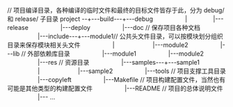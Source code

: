 
// 项目编译目录，各种编译的临时文件和最终的目标文件皆存于此，分为 debug/ 和 release/ 子目录
project --+---build---+---debug
　　　　　|　　　　  |---release
　　　　　|---deploy
　　　　　|---doc    // 保存项目各种文档
　　　　　|---include---+---module1// 公共头文件目录，可以按模块划分组织目录来保存模块相关头文件
　　　　　|　　　　　 　|---module2
　　　　　|---lib // 外部依赖库目录
　　　　　|---module1
　　　　　|---module2
　　　　　|---res  // 资源目录
　　　　　|---samples---+---sample1
　　　　　|　　　　  　　|---sample2
　　　　　|---tools // 项目支撑工具目录
　　　　　|---copyleft
　　　　　|---Makefile // 项目构建配置文件，当然也有可能是其他类型的构建配置文件
　　　　　|---README // 项目的总体说明文件
　　　　　|--- ...